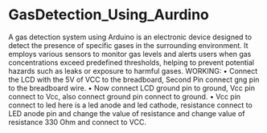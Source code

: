 # GasDetection_Using_Aurdino
A gas detection system using Arduino is an electronic device designed to detect the presence of specific gases in the surrounding environment. It employs various sensors to monitor gas levels and alerts users when gas concentrations exceed predefined thresholds, helping to prevent potential hazards such as leaks or exposure to harmful gases.
WORKING:
•	Connect the LCD with the 5V of VCC to the breadboard, Second Pin connect gng pin to the breadboard wire.
•	Now connect LCD ground pin to ground, Vcc pin connect to Vcc, also connect ground pin connect to ground.
•	Vcc pin connect to led here is a led anode and led cathode, resistance connect to LED anode pin and change the value of resistance and change value of resistance 330 Ohm and connect to VCC.

